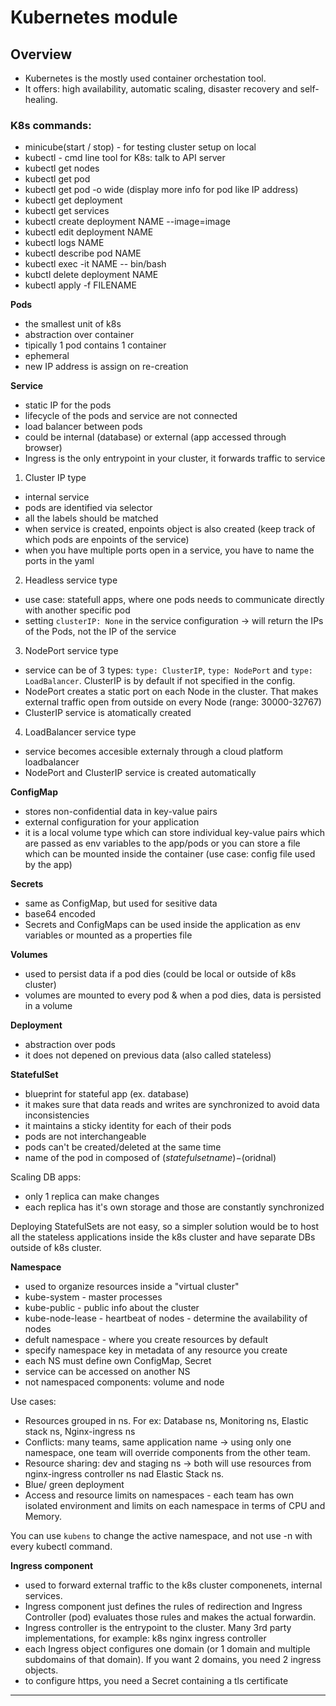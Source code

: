 # Kubernetes module

## Overview

- Kubernetes is the mostly used container orchestation tool.
- It offers: high availability, automatic scaling, disaster recovery and self-healing.


### K8s commands:

- minicube(start / stop) - for testing cluster setup on local
- kubectl - cmd line tool for K8s: talk to API server
- kubectl get nodes
- kubectl get pod
- kubectl get pod -o wide (display more info for pod like IP address)
- kubectl get deployment
- kubectl get services
- kubectl create deployment NAME --image=image
- kubectl edit deployment NAME
- kubectl logs NAME
- kubectl describe pod NAME
- kubectl exec -it NAME -- bin/bash
- kubctl delete deployment NAME
- kubectl apply -f FILENAME


**Pods**

- the smallest unit of k8s
- abstraction over container 
- tipically 1 pod contains 1 container
- ephemeral 
- new IP address is assign on re-creation

**Service**

- static IP for the pods
- lifecycle of the pods and service are not connected
- load balancer between pods
- could be internal (database) or external (app accessed through browser)
- Ingress is the only entrypoint in your cluster, it forwards traffic to service

1. Cluster IP type 

- internal service 
- pods are identified via selector 
- all the labels should be matched 
- when service is created, enpoints object is also created (keep track of which pods are enpoints of the service)
- when you have multiple ports open in a service, you have to name the ports in the yaml

2. Headless service type

- use case: statefull apps, where one pods needs to communicate directly with another specific pod
- setting `clusterIP: None` in the service configuration -> will return the IPs of the Pods, not the IP of the service

3. NodePort service type

- service can be of 3 types: `type: ClusterIP`, `type: NodePort` and `type: LoadBalancer`. ClusterIP is by default if not specified in the config.
- NodePort creates a static port on each Node in the cluster. That makes external traffic open from outside on every Node (range: 30000-32767)
- ClusterIP service is atomatically created

4. LoadBalancer service type

- service becomes accesible externaly through a cloud platform loadbalancer
- NodePort and ClusterIP service is created automatically

**ConfigMap**

- stores non-confidential data in key-value pairs
- external configuration for your application 
- it is a local volume type which can store individual key-value pairs which are passed as env variables to the app/pods or you can store a file which can be mounted inside the container (use case: config file used by the app)

**Secrets**

- same as ConfigMap, but used for sesitive data
- base64 encoded
- Secrets and ConfigMaps can be used inside the application as env variables or mounted as a properties file

**Volumes**

- used to persist data if a pod dies (could be local or outside of k8s cluster)
- volumes are mounted to every pod & when a pod dies, data is persisted in a volume

**Deployment**

- abstraction over pods
- it does not depened on previous data (also called stateless)

**StatefulSet**

- blueprint for stateful app (ex. database)
- it makes sure that data reads and writes are synchronized to avoid data inconsistencies
- it maintains a sticky identity for each of their pods
- pods are not interchangeable
- pods can't be created/deleted at the same time
- name of the pod in composed of $(statefulset name)-$(oridnal)

Scaling DB apps:
- only 1 replica can make changes
- each replica has it's own storage and those are constantly synchronized

Deploying StatefulSets are not easy, so a simpler solution would be to host all the stateless applications inside the k8s cluster and have separate DBs outside of k8s cluster.

**Namespace**

- used to organize resources inside a "virtual cluster"
- kube-system - master processes 
- kube-public - public info about the cluster
- kube-node-lease - heartbeat of nodes - determine the availability of nodes
- defult namespace - where you create resources by default
- specify namespace key in metadata of any resource you create
- each NS must define own ConfigMap, Secret
- service can be accessed on another NS
- not namespaced components: volume and node 

Use cases: 

- Resources grouped in ns. For ex: Database ns, Monitoring ns, Elastic stack ns, Nginx-ingress ns
- Conflicts:  many teams, same application name -> using only one namespace, one team will override components from the other team. 
- Resource sharing: dev and staging ns -> both will use resources from nginx-ingress controller ns nad Elastic Stack ns. 
- Blue/ green deployment 
- Access and resource limits on namespaces - each team has own isolated environment and limits on each namespace in terms of CPU and Memory.

You can use `kubens` to change the active namespace, and not use -n with every kubectl command.

**Ingress component**

- used to forward external traffic to the k8s cluster componenets, internal services.
- Ingress component just defines the rules of redirection and Ingress Controller (pod) evaluates those rules and makes the actual forwardin.
- Ingress controller is the entrypoint to the cluster. Many 3rd party implementations, for example: k8s nginx ingress controller
- each Ingress object configures one domain (or 1 domain and multiple subdomains of that domain). If you want 2 domains, you need 2 ingress objects. 
- to configure https, you need a Secret containing a tls certificate


---
